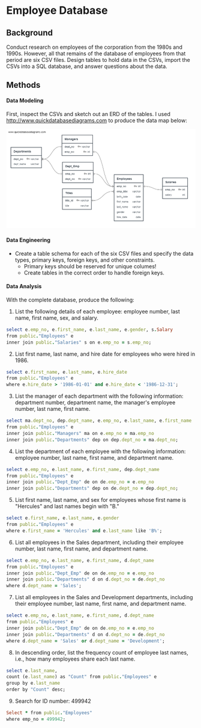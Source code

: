 # Employee Database

## Background
Conduct research on employees of the corporation from the 1980s and 1990s. However, all that remains of the database of employees from that period are six CSV files. Design tables to hold data in the CSVs, import the CSVs into a SQL database, and answer questions about the data. 

## Methods
#### Data Modeling
First, inspect the CSVs and sketch out an ERD of the tables. I used http://www.quickdatabasediagrams.com to produce the data map below: 

![ERD](ERDs/rearranged_ERD.png)


#### Data Engineering
* Create a table schema for each of the six CSV files and specify the data types, primary keys, foreign keys, and other constraints.
  * Primary keys should be reserved for unique columes!
  * Create tables in the correct order to handle foreign keys.

#### Data Analysis
With the complete database, produce the following:
1. List the following details of each employee: employee number, last name, first name, sex, and salary. 
```ruby
select e.emp_no, e.first_name, e.last_name, e.gender, s.Salary
from public."Employees" e
inner join public."Salaries" s on e.emp_no = s.emp_no;
```

2. List first name, last name, and hire date for employees who were hired in 1986.
```ruby
select e.first_name, e.last_name, e.hire_date
from public."Employees" e
where e.hire_date > '1986-01-01' and e.hire_date < '1986-12-31';
```

3. List the manager of each department with the following information: department number, department name, the manager's employee number, last name, first name.
```ruby
select ma.dept_no, dep.dept_name, e.emp_no, e.last_name, e.first_name
from public."Employees" e
inner join public."Managers" ma on e.emp_no = ma.emp_no
inner join public."Departments" dep on dep.dept_no = ma.dept_no;
```

4. List the department of each employee with the following information: employee number, last name, first name, and department name.
```ruby
select e.emp_no, e.last_name, e.first_name, dep.dept_name
from public."Employees" e
inner join public."Dept_Emp" de on de.emp_no = e.emp_no 
inner join public."Departments" dep on de.dept_no = dep.dept_no;
```

5. List first name, last name, and sex for employees whose first name is "Hercules" and last names begin with "B."
```ruby
select e.first_name, e.last_name, e.gender
from public."Employees" e
where e.first_name = 'Hercules' and e.last_name like 'B%';
```

6. List all employees in the Sales department, including their employee number, last name, first name, and department name.
```ruby
select e.emp_no, e.last_name, e.first_name, d.dept_name
from public."Employees" e
inner join public."Dept_Emp" de on de.emp_no = e.emp_no
inner join public."Departments" d on d.dept_no = de.dept_no
where d.dept_name = 'Sales';
```

7. List all employees in the Sales and Development departments, including their employee number, last name, first name, and department name.
```ruby
select e.emp_no, e.last_name, e.first_name, d.dept_name
from public."Employees" e
inner join public."Dept_Emp" de on de.emp_no = e.emp_no
inner join public."Departments" d on d.dept_no = de.dept_no
where d.dept_name = 'Sales' or d.dept_name = 'Development';
```

8. In descending order, list the frequency count of employee last names, i.e., how many employees share each last name.
```ruby
select e.last_name, 
count (e.last_name) as "Count" from public."Employees" e
group by e.last_name
order by "Count" desc;
```

9. Search for ID number: 499942
```ruby
Select * from public."Employees"
where emp_no = 499942;
```


